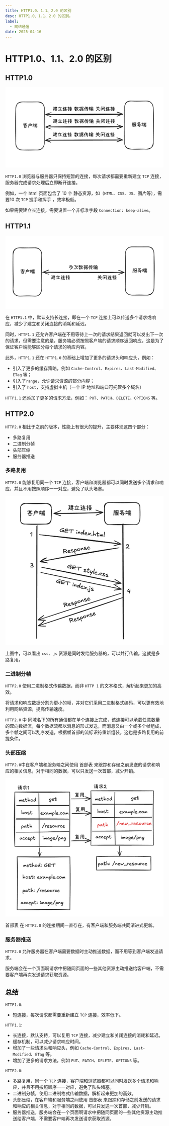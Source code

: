 ```yaml
---
title: HTTP1.0、1.1、2.0 的区别
desc: HTTP1.0、1.1、2.0 的区别。
label:
  - 网络通信
date: 2025-04-16
---
```


# HTTP1.0、1.1、2.0 的区别

## HTTP1.0

![20250416002326](https://raw.githubusercontent.com/CodingAndSleeping/picgo/master/20250416002326.png)

`HTTP1.0` 浏览器与服务器只保持短暂的连接，每次请求都需要重新建立 `TCP` 连接，服务器完成请求处理后立即断开连接。

例如，一个 html 页面包含了 10 个 静态资源，如（`HTML`、`CSS`、`JS`、图片等），需要 ​​10 次 `TCP` 握手和挥手 ​​，效率极低。

如果需要建立长连接，需要设置一个非标准字段 `Connection: keep-alive`。

## HTTP1.1

![20250416002534](https://raw.githubusercontent.com/CodingAndSleeping/picgo/master/20250416002534.png)

在 `HTTP1.1` 中，默认支持长连接，即在一个 `TCP` 连接上可以传送多个请求或响应，减少了建立和关闭连接的消耗和延迟。

同时，`HTTP1.1` 还允许客户端在不用等待上一次的请求结果返回就可以发出下一次的请求，但需要注意的是，服务端必须按照客户端的请求顺序返回响应，这是为了保证客户端能够区分每个请求的响应内容。

此外，`HTTP1.1` 还在 `HTTP1.0` 的基础上增加了更多的请求头和响应头，例如：

- 引入了更多的缓存策略，例如 `Cache-Control`、`Expires`、`Last-Modified`、`ETag` 等；
- 引入了`range`，允许请求资源的部分内容；
- 引入了 `host`，支持虚拟主机（一个 IP 地址和端口可托管多个域名）

`HTTP1.1` 还添加了更多的请求方法，例如： `PUT`、`PATCH`、`DELETE`、`OPTIONS` 等。

## HTTP2.0

`HTTP2.0` 相比于之前的版本，性能上有很大的提升，主要体现这四个部分：

- 多路复用
- 二进制分帧
- 头部压缩
- 服务器推送

### 多路复用

`HTTP2.0` 能够复用同一个 `TCP` 连接，客户端和浏览器都可以同时发送多个请求和响应，并且不用按照顺序一一对应，避免了队头堵塞。

![20250416004229](https://raw.githubusercontent.com/CodingAndSleeping/picgo/master/20250416004229.png)

上图中，可以看出 `css`、`js` 资源是同时发给服务器的，可以并行传输。这就是多路复用。

### 二进制分帧

`HTTP2.0` 使用二进制格式传输数据，而非 `HTTP 1` 的文本格式，解析起来更加的高效。

将请求和响应数据分割为更小的帧，并对它们采用二进制格式编码，可以更有效地利用网络资源，提高传输速度。

`HTTP2.0` 中 同域名下的所有通信都在单个连接上完成，该连接可以承载任意数量的双向数据流，每个数据流都以消息的形式发送，而消息又由一个或多个帧组成，多个帧之间可以乱序发送，根据帧首部的流标识符重新组装。这也是多路复用的前提条件。

### 头部压缩

`HTTP2.0`中在客户端和服务端之间使用 首部表 来跟踪和存储之前发送的请求和响应的相关信息，对于相同的数据，可以只发送一次首部，减少开销。

![20250416010810](https://raw.githubusercontent.com/CodingAndSleeping/picgo/master/20250416010810.png)

首部表 在 `HTTP2.0` 的连接期间一直存在，有客户端和服务端共同渐进式更新。

### 服务器推送

`HTTP2.0` 允许服务器在客户端需要数据时主动推送数据，而不用等到客户端发送请求。

服务端会在一个页面啊请求中把随同页面的一些其他资源主动推送给客户端，不需要客户端再次发送请求获取资源。

## 总结

`HTTP1.0`:

- 短连接，每次请求都需要重新建立 `TCP` 连接，效率低下。

`HTTP1.1`:

- 长连接，默认支持，可以复用 `TCP` 连接，减少建立和关闭连接的消耗和延迟。
- 缓存机制，可以减少请求响应时间。
- 增加了一些请求头和响应头，例如 `Cache-Control`、`Expires`、`Last-Modified`、`ETag` 等。
- 增加了更多的请求方法，例如 `PUT`、`PATCH`、`DELETE`、`OPTIONS` 等。

`HTTP2.0`:

- 多路复用，同一个 `TCP` 连接，客户端和浏览器都可以同时发送多个请求和响应，并且不用按照顺序一一对应，避免了队头堵塞。
- 二进制分帧，使用二进制格式传输数据，解析起来更加的高效。
- 头部压缩，在客户端和服务端之间使用 首部表 来跟踪和存储之前发送的请求和响应的相关信息，对于相同的数据，可以只发送一次首部，减少开销。
- 服务器推送，服务端会在一个页面啊请求中把随同页面的一些其他资源主动推送给客户端，不需要客户端再次发送请求获取资源。
